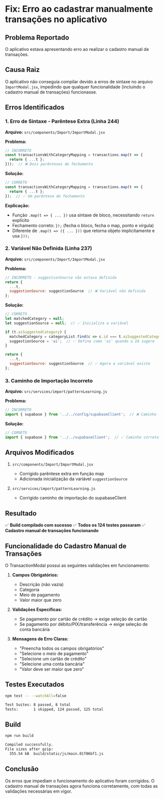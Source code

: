 # Fix: Erro ao cadastrar manualmente transações no aplicativo

## Problema Reportado
O aplicativo estava apresentando erro ao realizar o cadastro manual de transações.

## Causa Raiz
O aplicativo não conseguia compilar devido a erros de sintaxe no arquivo `ImportModal.jsx`, impedindo que qualquer funcionalidade (incluindo o cadastro manual de transações) funcionasse.

## Erros Identificados

### 1. Erro de Sintaxe - Parêntese Extra (Linha 244)
**Arquivo:** `src/components/Import/ImportModal.jsx`

**Problema:**
```javascript
// INCORRETO
const transactionsWithCategoryMapping = transactions.map(t => {
  return { ...t };
}));  // ❌ Dois parênteses de fechamento
```

**Solução:**
```javascript
// CORRETO
const transactionsWithCategoryMapping = transactions.map(t => {
  return { ...t };
});  // ✅ Um parêntese de fechamento
```

**Explicação:**
- Função `.map(t => { ... })` usa sintaxe de bloco, necessitando `return` explícito
- Fechamento correto: `});` (fecha o bloco, fecha o map, ponto e vírgula)
- Diferente de `.map(t => ({ ... }))` que retorna objeto implicitamente e usa `}));`

### 2. Variável Não Definida (Linha 237)
**Arquivo:** `src/components/Import/ImportModal.jsx`

**Problema:**
```javascript
// INCORRETO - suggestionSource não estava definida
return {
  ...t,
  suggestionSource: suggestionSource  // ❌ Variável não definida
};
```

**Solução:**
```javascript
// CORRETO
let matchedCategory = null;
let suggestionSource = null;  // ✅ Inicializa a variável

if (t.aiSuggestedCategory) {
  matchedCategory = categoryList.find(c => c.id === t.aiSuggestedCategory);
  suggestionSource = 'ai';  // ✅ Define como 'ai' quando a IA sugere
}

return {
  ...t,
  suggestionSource: suggestionSource  // ✅ Agora a variável existe
};
```

### 3. Caminho de Importação Incorreto
**Arquivo:** `src/services/import/patternLearning.js`

**Problema:**
```javascript
// INCORRETO
import { supabase } from '../../config/supabaseClient';  // ❌ Caminho errado
```

**Solução:**
```javascript
// CORRETO
import { supabase } from '../../supabaseClient';  // ✅ Caminho correto
```

## Arquivos Modificados
1. `src/components/Import/ImportModal.jsx`
   - Corrigido parêntese extra em função map
   - Adicionada inicialização da variável `suggestionSource`

2. `src/services/import/patternLearning.js`
   - Corrigido caminho de importação do supabaseClient

## Resultado
✅ **Build compilado com sucesso**
✅ **Todos os 124 testes passaram**
✅ **Cadastro manual de transações funcionando**

## Funcionalidade do Cadastro Manual de Transações

O TransactionModal possui as seguintes validações em funcionamento:

1. **Campos Obrigatórios:**
   - Descrição (não vazia)
   - Categoria
   - Meio de pagamento
   - Valor maior que zero

2. **Validações Específicas:**
   - Se pagamento por cartão de crédito → exige seleção de cartão
   - Se pagamento por débito/PIX/transferência → exige seleção de conta bancária

3. **Mensagens de Erro Claras:**
   - "Preencha todos os campos obrigatórios"
   - "Selecione o meio de pagamento"
   - "Selecione um cartão de crédito"
   - "Selecione uma conta bancária"
   - "Valor deve ser maior que zero"

## Testes Executados
```bash
npm test -- --watchAll=false

Test Suites: 8 passed, 8 total
Tests:       1 skipped, 124 passed, 125 total
```

## Build
```bash
npm run build

Compiled successfully.
File sizes after gzip:
  355.54 kB  build/static/js/main.01f06bf1.js
```

## Conclusão
Os erros que impediam o funcionamento do aplicativo foram corrigidos. O cadastro manual de transações agora funciona corretamente, com todas as validações necessárias em vigor.
